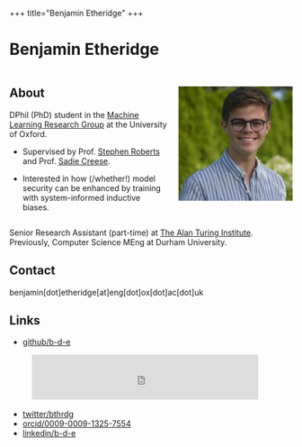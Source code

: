 +++
title="Benjamin Etheridge"
+++

# Benjamin Etheridge


<div style="display: flex; align-items: center; gap: 20px;">
  <div>
<h2>About</h2>

DPhil (PhD) student in the [Machine Learning Research Group](https://robots.ox.ac.uk/~parg/) at the University of Oxford.

- Supervised by Prof. [Stephen Roberts](https://www.robots.ox.ac.uk/~sjrob/) and Prof. [Sadie Creese](https://www.cs.ox.ac.uk/people/sadie.creese/).

- Interested in how (/whether!) model security can be enhanced by training with system-informed inductive biases.

</div>
<div>
<img defer id="headshot" src="headshot-low-res.jpg" alt="Me" style="width: 40em;">
</div>
</div>

Senior Research Assistant (part-time) at [The Alan Turing Institute](https://turing.ac.uk/).
Previously, Computer Science MEng at Durham University.

## Contact
benjamin[dot]etheridge[at]eng[dot]ox[dot]ac[dot]uk


## Links
- [github/b-d-e](https://github.com/b-d-e)


<iframe
  id="gitgraph"
  src="https://benjaminetheridge.com/gitgraph?nocache=1"
  width="80%"
  height="80px"
  style="padding-left: 40px; border: none;"
  scrolling="no"
  frameborder="0"
></iframe>

- [twitter/bthrdg](https://x.com/bthrdg)
- [orcid/0009-0009-1325-7554](https://orcid.org/0009-0009-1325-7554)
- [linkedin/b-d-e](https://www.linkedin.com/in/b-d-e/)
